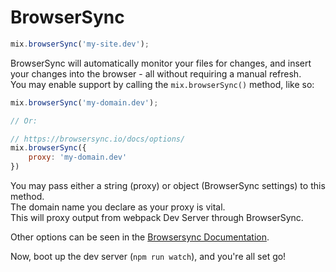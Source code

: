 # BrowserSync

```js
mix.browserSync('my-site.dev');
```

BrowserSync will automatically monitor your files for changes, and insert your changes into the browser - all without requiring a manual refresh.  
You may enable support by calling the `mix.browserSync()` method, like so:

```js
mix.browserSync('my-domain.dev');

// Or:

// https://browsersync.io/docs/options/
mix.browserSync({
    proxy: 'my-domain.dev'
})
```

You may pass either a string (proxy) or object (BrowserSync settings) to this method.  
The domain name you declare as your proxy is vital.  
This will proxy output from webpack Dev Server through BrowserSync.

Other options can be seen in the [Browsersync Documentation](https://browsersync.io/docs/options/).

Now, boot up the dev server (`npm run watch`), and you're all set go!


